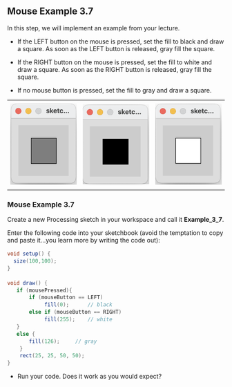 ## Mouse Example 3.7

In this step, we will implement an example from your lecture.

- If the LEFT button on the mouse is pressed, set the fill to black and draw a square.  As soon as the LEFT button is released, gray fill the square.

- If the RIGHT button on the mouse is pressed, set the fill to white and draw a square. As soon as the  RIGHT button is released, gray fill the square.

- If no mouse button is pressed, set the fill to gray and draw a square.

|         |            |  |
| :-------------: |:-------------:| :-----:|
|    |   |  |
| ![](./img/07a.png)  | ![](./img/07b.png)      |  ![](./img/07c.png)  |
|    |  |     |


### Mouse Example 3.7

Create a new Processing sketch in your workspace and call it **Example\_3\_7**.

Enter the following code into your sketchbook (avoid the temptation to copy and paste it...you learn more by writing the code out):


~~~java
void setup() {
  size(100,100);
}

void draw() { 
   if (mousePressed){
       if (mouseButton == LEFT) 
            fill(0);      // black
       else if (mouseButton == RIGHT)
            fill(255);    // white
   }        
   else { 
       fill(126);     // gray
    }
    rect(25, 25, 50, 50);
}
~~~

- Run your code.  Does it work as you would expect?

